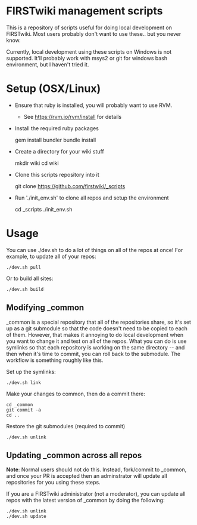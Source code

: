 FIRSTwiki management scripts
============================

This is a repository of scripts useful for doing local development on
FIRSTwiki. Most users probably don't want to use these.. but you never
know.

Currently, local development using these scripts on Windows is not
supported. It'll probably work with msys2 or git for windows bash
environment, but I haven't tried it.

Setup (OSX/Linux)
=================

* Ensure that ruby is installed, you will probably want to use RVM.
  * See https://rvm.io/rvm/install for details

* Install the required ruby packages

	gem install bundler
	bundle install

* Create a directory for your wiki stuff

	mkdir wiki
	cd wiki

* Clone this scripts repository into it

	git clone https://github.com/firstwiki/_scripts

* Run './init_env.sh' to clone all repos and setup the environment

	cd _scripts
	./init_env.sh

Usage
=====

You can use ./dev.sh to do a lot of things on all of the repos at once! For example, to update all of your repos:

	./dev.sh pull

Or to build all sites:

	./dev.sh build

Modifying _common
-----------------

_common is a special repository that all of the repositories share, so it's
set up as a git submodule so that the code doesn't need to be copied to
each of them. However, that makes it annoying to do local development when
you want to change it and test on all of the repos. What you can do is use
symlinks so that each repository is working on the same directory -- and then
when it's time to commit, you can roll back to the submodule. The workflow
is something roughly like this.

Set up the symlinks:

	./dev.sh link

Make your changes to common, then do a commit there:

	cd _common
	git commit -a 
	cd ..

Restore the git submodules (required to commit)

	./dev.sh unlink

Updating _common across all repos
---------------------------------

**Note**: Normal users should not do this. Instead, fork/commit to _common,
and once your PR is accepted then an adminstrator will update all
repositories for you using these steps.

If you are a FIRSTwiki administrator (not a moderator), you can update
all repos with the latest version of _common by doing the following:

	./dev.sh unlink
	./dev.sh update



